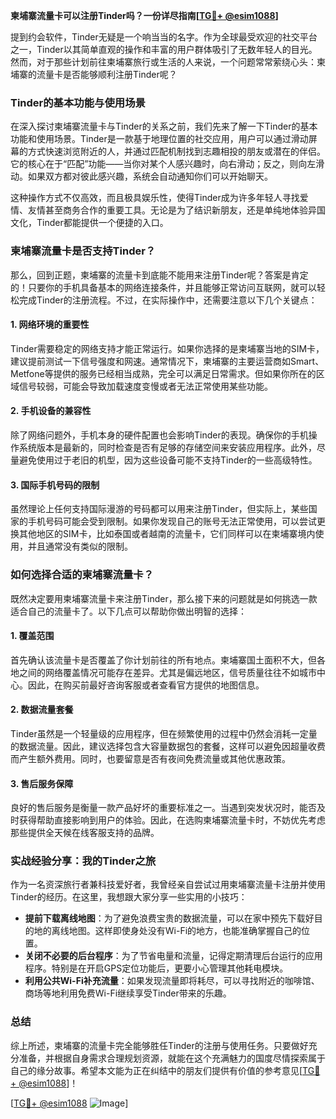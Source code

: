 **柬埔寨流量卡可以注册Tinder吗？一份详尽指南[[TG💪+ @esim1088](https://t.me/s/esim1088)]**

提到约会软件，Tinder无疑是一个响当当的名字。作为全球最受欢迎的社交平台之一，Tinder以其简单直观的操作和丰富的用户群体吸引了无数年轻人的目光。然而，对于那些计划前往柬埔寨旅行或生活的人来说，一个问题常常萦绕心头：柬埔寨的流量卡是否能够顺利注册Tinder呢？

### Tinder的基本功能与使用场景

在深入探讨柬埔寨流量卡与Tinder的关系之前，我们先来了解一下Tinder的基本功能和使用场景。Tinder是一款基于地理位置的社交应用，用户可以通过滑动屏幕的方式快速浏览附近的人，并通过匹配机制找到志趣相投的朋友或潜在的伴侣。它的核心在于“匹配”功能——当你对某个人感兴趣时，向右滑动；反之，则向左滑动。如果双方都对彼此感兴趣，系统会自动通知你们可以开始聊天。

这种操作方式不仅高效，而且极具娱乐性，使得Tinder成为许多年轻人寻找爱情、友情甚至商务合作的重要工具。无论是为了结识新朋友，还是单纯地体验异国文化，Tinder都能提供一个便捷的入口。

### 柬埔寨流量卡是否支持Tinder？

那么，回到正题，柬埔寨的流量卡到底能不能用来注册Tinder呢？答案是肯定的！只要你的手机具备基本的网络连接条件，并且能够正常访问互联网，就可以轻松完成Tinder的注册流程。不过，在实际操作中，还需要注意以下几个关键点：

#### 1. 网络环境的重要性
Tinder需要稳定的网络支持才能正常运行。如果你选择的是柬埔寨当地的SIM卡，建议提前测试一下信号强度和网速。通常情况下，柬埔寨的主要运营商如Smart、Metfone等提供的服务已经相当成熟，完全可以满足日常需求。但如果你所在的区域信号较弱，可能会导致加载速度变慢或者无法正常使用某些功能。

#### 2. 手机设备的兼容性
除了网络问题外，手机本身的硬件配置也会影响Tinder的表现。确保你的手机操作系统版本是最新的，同时检查是否有足够的存储空间来安装应用程序。此外，尽量避免使用过于老旧的机型，因为这些设备可能不支持Tinder的一些高级特性。

#### 3. 国际手机号码的限制
虽然理论上任何支持国际漫游的号码都可以用来注册Tinder，但实际上，某些国家的手机号码可能会受到限制。如果你发现自己的账号无法正常使用，可以尝试更换其他地区的SIM卡，比如泰国或者越南的流量卡，它们同样可以在柬埔寨境内使用，并且通常没有类似的限制。

### 如何选择合适的柬埔寨流量卡？

既然决定要用柬埔寨流量卡来注册Tinder，那么接下来的问题就是如何挑选一款适合自己的流量卡了。以下几点可以帮助你做出明智的选择：

#### 1. 覆盖范围
首先确认该流量卡是否覆盖了你计划前往的所有地点。柬埔寨国土面积不大，但各地之间的网络覆盖情况可能存在差异。尤其是偏远地区，信号质量往往不如城市中心。因此，在购买前最好咨询客服或者查看官方提供的地图信息。

#### 2. 数据流量套餐
Tinder虽然是一个轻量级的应用程序，但在频繁使用的过程中仍然会消耗一定量的数据流量。因此，建议选择包含大容量数据包的套餐，这样可以避免因超量收费而产生额外费用。同时，也要留意是否有夜间免费流量或其他优惠政策。

#### 3. 售后服务保障
良好的售后服务是衡量一款产品好坏的重要标准之一。当遇到突发状况时，能否及时获得帮助直接影响到用户的体验。因此，在选购柬埔寨流量卡时，不妨优先考虑那些提供全天候在线客服支持的品牌。

### 实战经验分享：我的Tinder之旅

作为一名资深旅行者兼科技爱好者，我曾经亲自尝试过用柬埔寨流量卡注册并使用Tinder的经历。在这里，我想跟大家分享一些实用的小技巧：

- **提前下载离线地图**：为了避免浪费宝贵的数据流量，可以在家中预先下载好目的地的离线地图。这样即使身处没有Wi-Fi的地方，也能准确掌握自己的位置。
- **关闭不必要的后台程序**：为了节省电量和流量，记得定期清理后台运行的应用程序。特别是在开启GPS定位功能后，更要小心管理其他耗电模块。
- **利用公共Wi-Fi补充流量**：如果发现流量即将耗尽，可以寻找附近的咖啡馆、商场等地利用免费Wi-Fi继续享受Tinder带来的乐趣。

### 总结

综上所述，柬埔寨的流量卡完全能够胜任Tinder的注册与使用任务。只要做好充分准备，并根据自身需求合理规划资源，就能在这个充满魅力的国度尽情探索属于自己的缘分故事。希望本文能为正在纠结中的朋友们提供有价值的参考意见[[TG💪+ @esim1088](https://t.me/s/esim1088)]！

[[TG💪+ @esim1088](https://t.me/s/esim1088) ![Image](https://i.postimg.cc/4NQfJmqS/Snipaste-2025-05-13-00-14-12.png)]